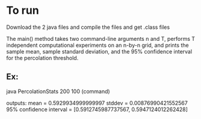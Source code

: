 # To run 

Download the 2 java files and compile the files and get .class files

The main() method takes two command-line arguments n and T, performs T independent computational experiments on an n-by-n grid, and prints the sample mean, sample standard deviation, and the 95% confidence interval for the percolation threshold.

## Ex:
java PercolationStats 200 100 (command)

outputs:
mean                    = 0.5929934999999997
stddev                  = 0.00876990421552567
95% confidence interval = [0.5912745987737567, 0.5947124012262428]
